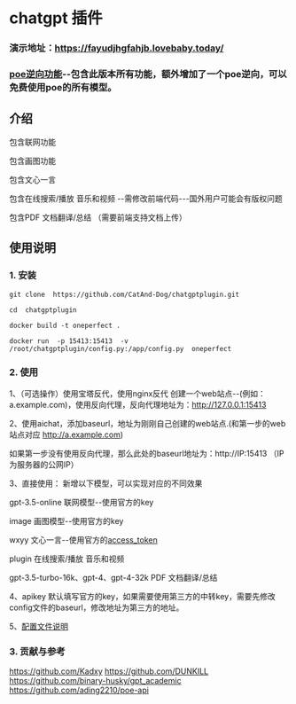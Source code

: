 # chatgpt 插件
### 演示地址：https://fayudjhgfahjb.lovebaby.today/
### [poe逆向功能](./readme_poe.md)--包含此版本所有功能，额外增加了一个poe逆向，可以免费使用poe的所有模型。
## 介绍
包含联网功能

包含画图功能

包含文心一言 

包含在线搜索/播放 音乐和视频 --需修改前端代码---国外用户可能会有版权问题

包含PDF 文档翻译/总结   （需要前端支持文档上传）


## 使用说明
### 1. 安装
```
git clone  https://github.com/CatAnd-Dog/chatgptplugin.git
```
```
cd  chatgptplugin
```
```
docker build -t oneperfect .
```
```
docker run  -p 15413:15413  -v /root/chatgptplugin/config.py:/app/config.py  oneperfect
```

### 2. 使用
1、（可选操作）使用宝塔反代，使用nginx反代
创建一个web站点--(例如：a.example.com)，使用反向代理，反向代理地址为：http://127.0.0.1:15413

2、使用aichat，添加baseurl，地址为刚刚自己创建的web站点.(和第一步的web站点对应 http://a.example.com)

如果第一步没有使用反向代理，那么此处的baseurl地址为：http://IP:15413     （IP为服务器的公网IP）

3、直接使用：     新增以下模型，可以实现对应的不同效果

gpt-3.5-online    联网模型--使用官方的key

image    画图模型--使用官方的key

wxyy    文心一言--使用官方的[access_token](https://ai.baidu.com/ai-doc/REFERENCE/Ck3dwjhhu)

plugin    在线搜索/播放  音乐和视频

gpt-3.5-turbo-16k、gpt-4、gpt-4-32k    PDF 文档翻译/总结

4、apikey
默认填写官方的key，如果需要使用第三方的中转key，需要先修改config文件的baseurl，修改地址为第三方的地址。

5、[配置文件说明](./readme_config.md)

### 3. 贡献与参考
https://github.com/Kadxy
https://github.com/DUNKILL
https://github.com/binary-husky/gpt_academic
https://github.com/ading2210/poe-api
